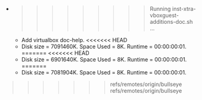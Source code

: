 * >>>>>>>>> Running inst-xtra-vboxguest-additions-doc.sh ...
  * Add virtualbox doc-help.
<<<<<<< HEAD
  * Disk size = 7091460K. Space Used = 8K. Runtime = 00:00:00:01.
=======
<<<<<<< HEAD
  * Disk size = 6901640K. Space Used = 8K. Runtime = 00:00:00:01.
=======
  * Disk size = 7081904K. Space Used = 8K. Runtime = 00:00:00:01.
>>>>>>> refs/remotes/origin/bullseye
>>>>>>> refs/remotes/origin/bullseye

